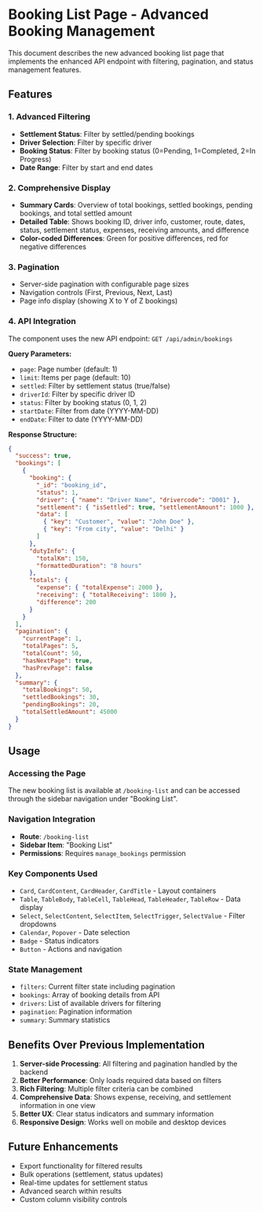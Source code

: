 # Booking List Page - Advanced Booking Management

This document describes the new advanced booking list page that implements the enhanced API endpoint with filtering, pagination, and status management features.

## Features

### 1. **Advanced Filtering**
- **Settlement Status**: Filter by settled/pending bookings
- **Driver Selection**: Filter by specific driver
- **Booking Status**: Filter by booking status (0=Pending, 1=Completed, 2=In Progress)
- **Date Range**: Filter by start and end dates

### 2. **Comprehensive Display**
- **Summary Cards**: Overview of total bookings, settled bookings, pending bookings, and total settled amount
- **Detailed Table**: Shows booking ID, driver info, customer, route, dates, status, settlement status, expenses, receiving amounts, and difference
- **Color-coded Differences**: Green for positive differences, red for negative differences

### 3. **Pagination**
- Server-side pagination with configurable page sizes
- Navigation controls (First, Previous, Next, Last)
- Page info display (showing X to Y of Z bookings)

### 4. **API Integration**
The component uses the new API endpoint: `GET /api/admin/bookings`

**Query Parameters:**
- `page`: Page number (default: 1)
- `limit`: Items per page (default: 10)
- `settled`: Filter by settlement status (true/false)
- `driverId`: Filter by specific driver ID
- `status`: Filter by booking status (0, 1, 2)
- `startDate`: Filter from date (YYYY-MM-DD)
- `endDate`: Filter to date (YYYY-MM-DD)

**Response Structure:**
```json
{
  "success": true,
  "bookings": [
    {
      "booking": {
        "_id": "booking_id",
        "status": 1,
        "driver": { "name": "Driver Name", "drivercode": "D001" },
        "settlement": { "isSettled": true, "settlementAmount": 1000 },
        "data": [
          { "key": "Customer", "value": "John Doe" },
          { "key": "From city", "value": "Delhi" }
        ]
      },
      "dutyInfo": {
        "totalKm": 150,
        "formattedDuration": "8 hours"
      },
      "totals": {
        "expense": { "totalExpense": 2000 },
        "receiving": { "totalReceiving": 1800 },
        "difference": 200
      }
    }
  ],
  "pagination": {
    "currentPage": 1,
    "totalPages": 5,
    "totalCount": 50,
    "hasNextPage": true,
    "hasPrevPage": false
  },
  "summary": {
    "totalBookings": 50,
    "settledBookings": 30,
    "pendingBookings": 20,
    "totalSettledAmount": 45000
  }
}
```

## Usage

### Accessing the Page
The new booking list is available at `/booking-list` and can be accessed through the sidebar navigation under "Booking List".

### Navigation Integration
- **Route**: `/booking-list`
- **Sidebar Item**: "Booking List" 
- **Permissions**: Requires `manage_bookings` permission

### Key Components Used
- `Card`, `CardContent`, `CardHeader`, `CardTitle` - Layout containers
- `Table`, `TableBody`, `TableCell`, `TableHead`, `TableHeader`, `TableRow` - Data display
- `Select`, `SelectContent`, `SelectItem`, `SelectTrigger`, `SelectValue` - Filter dropdowns
- `Calendar`, `Popover` - Date selection
- `Badge` - Status indicators
- `Button` - Actions and navigation

### State Management
- `filters`: Current filter state including pagination
- `bookings`: Array of booking details from API
- `drivers`: List of available drivers for filtering
- `pagination`: Pagination information
- `summary`: Summary statistics

## Benefits Over Previous Implementation

1. **Server-side Processing**: All filtering and pagination handled by the backend
2. **Better Performance**: Only loads required data based on filters
3. **Rich Filtering**: Multiple filter criteria can be combined
4. **Comprehensive Data**: Shows expense, receiving, and settlement information in one view
5. **Better UX**: Clear status indicators and summary information
6. **Responsive Design**: Works well on mobile and desktop devices

## Future Enhancements

- Export functionality for filtered results
- Bulk operations (settlement, status updates)
- Real-time updates for settlement status
- Advanced search within results
- Custom column visibility controls